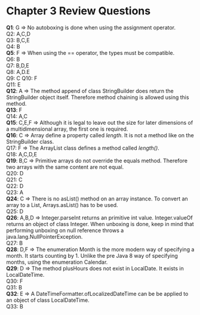 # Chapter 3 Review Questions

__Q1__: G => No autoboxing is done when using the assignment operator.  
Q2: A,C,D  
Q3: B,C,E  
Q4: B  
__Q5__: F => When using the == operator, the types must be compatible.  
Q6: B  
Q7: B,D,E  
Q8: A,D.E  
Q9: C
Q10: F  
Q11: E  
__Q12__: A => The method append of class StringBuilder does return the StringBuilder object itself. Therefore method chaining is allowed using this method.  
__Q13__: F  
Q14: A,C  
__Q15__: C,E,F => Although it is legal to leave out the size for later dimensions of a multidimensional array, the first one is required.  
__Q16__: C => Array define a property called _length_. It is not a method like on the StringBuilder class.  
Q17: F => The ArrayList class defines a method called _length()_.  
Q18: A,C,D,E  
__Q19__: B,C => Primitive arrays do not override the equals method. Therefore two arrays with the same content are not equal.  
Q20: D  
Q21: C  
Q22: D  
Q23: A  
__Q24__: C => There is no asList() method on an array instance. To convert an array to a List, Arrays.asList() has to be used.  
Q25: D  
__Q26__: A,B,D => Integer.parseInt returns an primitive int value. Integer.valueOf returns an object of class Integer. When unboxing is done, keep in mind that performing unboxing on null reference throws a java.lang.NullPointerException.  
Q27: B  
__Q28__: D,F => The enumeration Month is the more modern way of specifying a month. It starts counting by 1. Unlike the pre Java 8 way of specifying months, using the enumeration Calendar.  
__Q29__: D => The method plusHours does not exist in LocalDate. It exists in LocalDateTime.  
Q30: F  
Q31: B  
__Q32__: E => A DateTimeFormatter.ofLocalizedDateTime can be be applied to an object of class LocalDateTime.  
Q33: B
